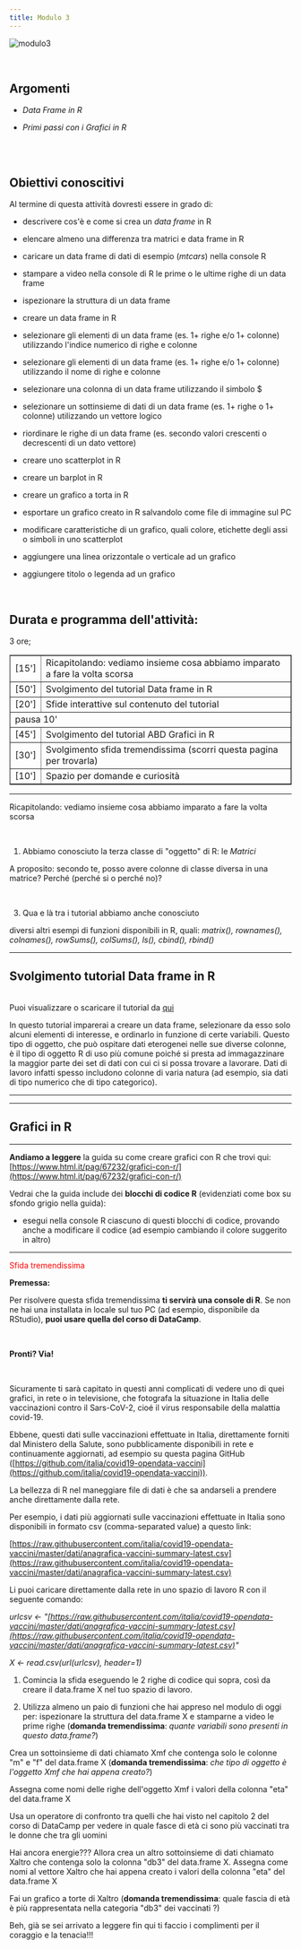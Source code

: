 ```yaml
---
title: Modulo 3
---
```


![modulo3](images/modulo3/modulo3.jpg)

<br>

## Argomenti

- *Data Frame in R*

- *Primi passi con i Grafici in R*

<br>
<br>

## Obiettivi conoscitivi

Al termine di questa attività dovresti essere in grado di:

- descrivere cos'è e come si crea un *data frame* in R

- elencare almeno una differenza tra matrici e data frame in R

- caricare un data frame di dati di esempio (*mtcars*) nella console R 

- stampare a video nella console di R le prime o le ultime righe di un data frame

- ispezionare la struttura di un data frame

- creare un data frame in R

- selezionare gli elementi di un data frame (es. 1+ righe e/o 1+ colonne) utilizzando l'indice numerico di righe e colonne

- selezionare gli elementi di un data frame (es. 1+ righe e/o 1+ colonne) utilizzando il nome di righe e colonne

- selezionare una colonna di un data frame utilizzando il simbolo $

- selezionare un sottinsieme di dati di un data frame (es. 1+ righe o 1+ colonne) utilizzando un vettore logico

- riordinare le righe di un data frame (es. secondo valori crescenti o decrescenti di un dato vettore)
  
- creare uno scatterplot in R
  
- creare un barplot in R

- creare un grafico a torta in R

- esportare un grafico creato in R salvandolo come file di immagine sul PC

- modificare caratteristiche di un grafico, quali colore, etichette degli assi o simboli in uno scatterplot

- aggiungere una linea orizzontale o verticale ad un grafico

- aggiungere titolo o legenda ad un grafico

<br>

## Durata e programma dell'attività:

3 ore;

<table border="1" width="700">
	<tr>
		<td>[15']</td>
		<td>Ricapitolando: vediamo insieme cosa abbiamo imparato a fare la volta scorsa</td>
	</tr>
	<tr>
		<td>[50']</td>
		<td>Svolgimento del tutorial Data frame in R</td>		
	</tr>
	<tr>
		<td>[20']</td>
		<td>Sfide interattive sul contenuto del tutorial</td>		
	</tr>
	<tr>
	<td colspan="2">pausa 10'</td>
	</tr>
	<tr>
		<td>[45']</td>
		<td>Svolgimento del tutorial ABD Grafici in R</td>		
	</tr>
	<tr>
		<td>[30']</td>
		<td>Svolgimento sfida tremendissima (scorri questa pagina per trovarla)</td>		
	</tr>
	<tr>
		<td>[10']</td>
		<td>Spazio per domande e curiosità</td>		
	</tr>
</table>


<hr>

Ricapitolando: vediamo insieme cosa abbiamo imparato a fare la volta scorsa

<br>



1. Abbiamo conosciuto la terza classe di "oggetto" di R: le *Matrici*

A proposito: secondo te, posso avere colonne di classe diversa in una matrice? Perché (perché si o perché no)?

<br>

3. Qua e là tra i tutorial abbiamo anche conosciuto

diversi altri esempi di funzioni disponibili in R, quali: *matrix(), rownames(), colnames(), rowSums(), colSums(), ls(), cbind(), rbind()*

<hr>

## Svolgimento tutorial Data frame in R

<br>Puoi visualizzare o scaricare il tutorial da [qui](https://maghetta.github.io/Corso-R-livello-base__BBC/Dataframe_in_R)

In questo tutorial imparerai a creare un data frame, selezionare da esso solo alcuni elementi di interesse, e ordinarlo in funzione di certe variabili.
Questo tipo di oggetto, che può ospitare dati eterogenei nelle sue diverse colonne, è il tipo di oggetto R di uso più comune poiché si presta 
ad immagazzinare la maggior parte dei set di dati con cui ci si possa trovare a lavorare. Dati di lavoro infatti spesso includono colonne di 
varia natura (ad esempio, sia dati di tipo numerico che di tipo categorico).


<hr>




<hr>

## Grafici in R

<hr>

**Andiamo a leggere** la guida su come creare grafici con R che trovi qui: [https://www.html.it/pag/67232/grafici-con-r/](https://www.html.it/pag/67232/grafici-con-r/)

Vedrai che la guida include dei **blocchi di codice R** (evidenziati come box su sfondo grigio nella guida): 

- esegui nella console R ciascuno di questi blocchi di codice, provando anche a modificare il codice (ad esempio cambiando il colore suggerito in altro)


<hr>

<span style="color:red;">Sfida tremendissima</span>

**Premessa:**
<br>

Per risolvere questa sfida tremendissima **ti servirà una console di R**. Se non ne hai una installata in locale sul tuo PC (ad esempio, disponibile da RStudio), **puoi usare quella del corso di DataCamp**.

<br>

**Pronti? Via!**

<br>

Sicuramente ti sarà capitato in questi anni complicati di vedere uno di quei grafici, in rete o in televisione, che fotografa la situazione in Italia delle vaccinazioni contro il Sars-CoV-2, cioé il virus responsabile della malattia covid-19.

Ebbene, questi dati sulle vaccinazioni effettuate in Italia, direttamente forniti dal Ministero della Salute, sono pubblicamente disponibili in rete e continuamente aggiornati, ad esempio su questa pagina GitHub ([https://github.com/italia/covid19-opendata-vaccini](https://github.com/italia/covid19-opendata-vaccini)).


La bellezza di R nel maneggiare file di dati è che sa andarseli a prendere anche direttamente dalla rete.

Per esempio, i dati più aggiornati sulle vaccinazioni effettuate in Italia sono disponibili in formato csv (comma-separated value) a questo link:

[https://raw.githubusercontent.com/italia/covid19-opendata-vaccini/master/dati/anagrafica-vaccini-summary-latest.csv](https://raw.githubusercontent.com/italia/covid19-opendata-vaccini/master/dati/anagrafica-vaccini-summary-latest.csv)


Li puoi caricare direttamente dalla rete in uno spazio di lavoro R con il seguente comando:

*urlcsv <- "[https://raw.githubusercontent.com/italia/covid19-opendata-vaccini/master/dati/anagrafica-vaccini-summary-latest.csv](https://raw.githubusercontent.com/italia/covid19-opendata-vaccini/master/dati/anagrafica-vaccini-summary-latest.csv)"*

*X <- read.csv(url(urlcsv), header=1)*

1. Comincia la sfida eseguendo le 2 righe di codice qui sopra, così da creare il data.frame X nel tuo spazio di lavoro.

2. Utilizza almeno un paio di funzioni che hai appreso nel modulo di oggi per: ispezionare la struttura del data.frame X e stamparne a video le prime righe (**domanda tremendissima**: *quante variabili sono presenti in questo data.frame?*)

Crea un sottoinsieme di dati chiamato Xmf che contenga solo le colonne "m" e  "f" del data.frame X (**domanda tremendissima**: *che tipo di oggetto è l'oggetto Xmf che hai appena creato?*)

Assegna come nomi delle righe dell'oggetto Xmf i valori della colonna "eta" del data.frame X

Usa un operatore di confronto tra quelli che hai visto nel capitolo 2 del corso di DataCamp per vedere in quale fasce di età ci sono più vaccinati  tra le donne che tra gli uomini

Hai ancora energie??? Allora crea un altro sottoinsieme di dati chiamato Xaltro che contenga solo la colonna "db3" del data.frame X. Assegna come nomi al vettore Xaltro che hai appena creato i valori della colonna "eta" del data.frame X

Fai un grafico a torte di Xaltro (**domanda tremendissima**: quale fascia di età è più rappresentata nella categoria "db3" dei vaccinati ?)


Beh, già se sei arrivato a leggere fin qui ti faccio i complimenti per il coraggio e la tenacia!!!
